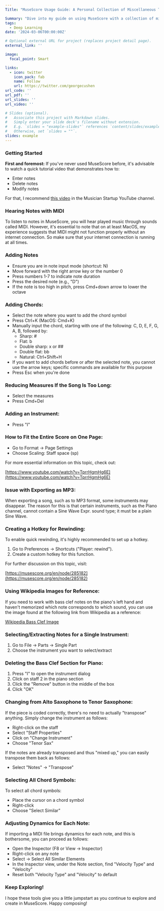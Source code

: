```yaml
---
Title: "MuseScore Usage Guide: A Personal Collection of Miscellaneous Tips"

Summary: "Dive into my guide on using MuseScore with a collection of miscellaneous tips and tricks I've compiled for personal use. Whether it's about writing notes, editing scores, or adding sounds, just using these few features can get you far."
tags:
  - Deep Learning
date: '2024-03-06T00:00:00Z'

# Optional external URL for project (replaces project detail page).
external_link: ''

image:
  focal_point: Smart

links:
  - icon: twitter
    icon_pack: fab
    name: Follow
    url: https://twitter.com/georgecushen
url_code: ''
url_pdf: ''
url_slides: ''
url_video: ''

# Slides (optional).
#   Associate this project with Markdown slides.
#   Simply enter your slide deck's filename without extension.
#   E.g. `slides = "example-slides"` references `content/slides/example-slides.md`.
#   Otherwise, set `slides = ""`.
slides: example
---
```


### Getting Started

**First and foremost:** If you've never used MuseScore before, it's advisable to watch a quick tutorial video that demonstrates how to:

- Enter notes
- Delete notes
- Modify notes

For that, I recommend [this video](https://www.youtube.com/watch?v=Pw9X1y_pLko) in the Musician Startup YouTube channel.


### Hearing Notes with MIDI

To listen to notes in MuseScore, you will hear played music through sounds called MIDI. However, it's essential to note that on at least MacOS, my experience suggests that MIDI might not function properly without an internet connection. So make sure that your internet connection is running at all times.

### Adding Notes

- Ensure you are in note input mode (shortcut: N)
- Move forward with the right arrow key or the number 0
- Press numbers 1-7 to indicate note duration
- Press the desired note (e.g., "D")
- If the note is too high in pitch, press Cmd+down arrow to lower the octave

### Adding Chords:

- Select the note where you want to add the chord symbol
- Press Ctrl+K (MacOS: Cmd+K)
- Manually input the chord, starting with one of the following: C, D, E, F, G, A, B, followed by:
    - Sharp: #
    - Flat: b
    - Double sharp: x or ##
    - Double flat: bb
    - Natural: Ctrl+Shift+H
- If you want to add chords before or after the selected note, you cannot use the arrow keys; specific commands are available for this purpose
- Press Esc when you're done

### Reducing Measures If the Song Is Too Long:

- Select the measures
- Press Cmd+Del

### Adding an Instrument:

- Press "I"

### How to Fit the Entire Score on One Page:

- Go to Format → Page Settings
- Choose Scaling: Staff space (sp)

For more essential information on this topic, check out:

[https://www.youtube.com/watch?v=TprrHgmHg6E](https://www.youtube.com/watch?v=TprrHgmHg6E)

### Issue with Exporting as MP3:

When exporting a song, such as to MP3 format, some instruments may disappear. The reason for this is that certain instruments, such as the Piano channel, cannot contain a Sine Wave Expr. sound type; it must be a plain Sine Wave.

### Creating a Hotkey for Rewinding:

To enable quick rewinding, it's highly recommended to set up a hotkey.

1. Go to Preferences → Shortcuts ("Player: rewind").
2. Create a custom hotkey for this function.

For further discussion on this topic, visit:

[https://musescore.org/en/node/285182](https://musescore.org/en/node/285182)

### Using Wikipedia Images for Reference:

If you need to work with bass clef notes on the piano's left hand and haven't memorized which note corresponds to which sound, you can use the image found at the following link from Wikipedia as a reference:

[Wikipedia Bass Clef Image](https://en.wikipedia.org/wiki/Clef#/media/File:Clef_Diagram.png)

### Selecting/Extracting Notes for a Single Instrument:

1. Go to File → Parts → Single Part
2. Choose the instrument you want to select/extract

### Deleting the Bass Clef Section for Piano:

1. Press "I" to open the instrument dialog
2. Click on staff 2 in the piano section
3. Click the "Remove" button in the middle of the box
4. Click "OK"

### Changing from Alto Saxophone to Tenor Saxophone:

If the piece is coded correctly, there's no need to actually "transpose" anything. Simply change the instrument as follows:

- Right-click on the staff
- Select "Staff Properties"
- Click on "Change Instrument"
- Choose "Tenor Sax"

If the notes are already transposed and thus "mixed up," you can easily transpose them back as follows:

- Select "Notes" → "Transpose"

### Selecting All Chord Symbols:

To select all chord symbols:

- Place the cursor on a chord symbol
- Right-click
- Choose "Select Similar"

### Adjusting Dynamics for Each Note:

If importing a MIDI file brings dynamics for each note, and this is bothersome, you can proceed as follows:

- Open the Inspector (F8 or View → Inspector)
- Right-click on any note
- Select → Select All Similar Elements
- In the Inspector view, under the Note section, find "Velocity Type" and "Velocity"
- Reset both "Velocity Type" and "Velocity" to default

### Keep Exploring!

I hope these tools give you a little jumpstart as you continue to explore and create in MuseScore. Happy composing!
